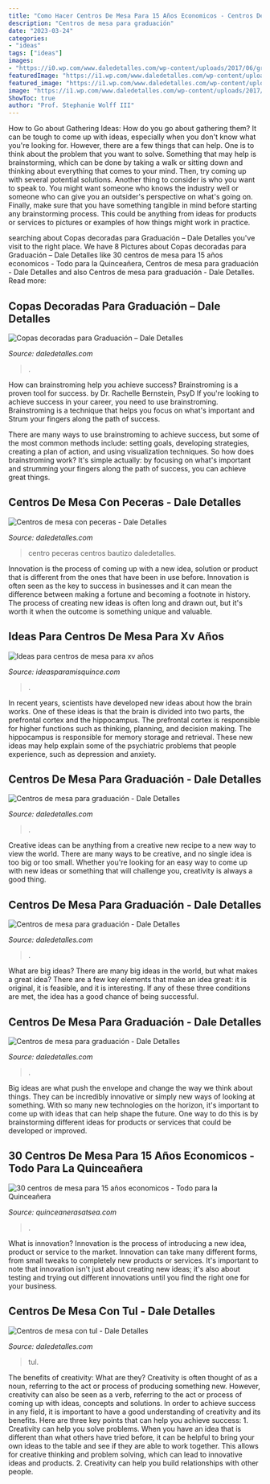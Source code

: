 ```yaml
---
title: "Como Hacer Centros De Mesa Para 15 Años Economicos - Centros De Mesa Con Peceras"
description: "Centros de mesa para graduación"
date: "2023-03-24"
categories:
- "ideas"
tags: ["ideas"]
images:
- "https://i0.wp.com/www.daledetalles.com/wp-content/uploads/2017/06/graduacion-centros-de-mesa3.jpg"
featuredImage: "https://i1.wp.com/www.daledetalles.com/wp-content/uploads/2016/08/centro-de-mesa-con-tul2.jpg"
featured_image: "https://i1.wp.com/www.daledetalles.com/wp-content/uploads/2016/08/centro-de-mesa-con-tul2.jpg"
image: "https://i1.wp.com/www.daledetalles.com/wp-content/uploads/2017/06/graduacion-centros-de-mesa8.jpg"
ShowToc: true
author: "Prof. Stephanie Wolff III"
---
```



How to Go about Gathering Ideas: How do you go about gathering them?
It can be tough to come up with ideas, especially when you don't know what you're looking for. However, there are a few things that can help. One is to think about the problem that you want to solve. Something that may help is brainstorming, which can be done by taking a walk or sitting down and thinking about everything that comes to your mind. Then, try coming up with several potential solutions. Another thing to consider is who you want to speak to. You might want someone who knows the industry well or someone who can give you an outsider's perspective on what's going on. Finally, make sure that you have something tangible in mind before starting any brainstorming process. This could be anything from ideas for products or services to pictures or examples of how things might work in practice.

	

		
searching about Copas decoradas para Graduación – Dale Detalles you've visit to the right place. We have 8 Pictures about Copas decoradas para Graduación – Dale Detalles like 30 centros de mesa para 15 años economicos - Todo para la Quinceañera, Centros de mesa para graduación - Dale Detalles and also Centros de mesa para graduación - Dale Detalles. Read more:
		
    
## Copas Decoradas Para Graduación – Dale Detalles

<img loading=lazy src="https://www.daledetalles.com/wp-content/uploads/2016/04/copa-para-graduacion6.jpg" onerror="this.onerror=null;this.src='https://tse4.mm.bing.net/th?id=OIP.trfjX3_nYUPTNp0H8-juaQHaJ4&amp;pid=15.1';" alt="Copas decoradas para Graduación – Dale Detalles">

_Source: daledetalles.com_

>. 

	

How can brainstroming help you achieve success?
Brainstroming is a proven tool for success. by Dr. Rachelle Bernstein, PsyD
If you're looking to achieve success in your career, you need to use brainstroming. Brainstroming is a technique that helps you focus on what's important and Strum your fingers along the path of success.

There are many ways to use brainstroming to achieve success, but some of the most common methods include: setting goals, developing strategies, creating a plan of action, and using visualization techniques. So how does brainstroming work? It's simple actually: by focusing on what's important and strumming your fingers along the path of success, you can achieve great things.

    
## Centros De Mesa Con Peceras - Dale Detalles

<img loading=lazy src="https://i1.wp.com/www.daledetalles.com/wp-content/uploads/2016/04/centro-de-mesa-con-peceras1.jpg?resize=533%2C800" onerror="this.onerror=null;this.src='https://tse4.mm.bing.net/th?id=OIP.kerzQDmV0IKLoNu0JyYfogHaLH&amp;pid=15.1';" alt="Centros de mesa con peceras - Dale Detalles">

_Source: daledetalles.com_

>centro peceras centros bautizo daledetalles. 

	

Innovation is the process of coming up with a new idea, solution or product that is different from the ones that have been in use before. Innovation is often seen as the key to success in businesses and it can mean the difference between making a fortune and becoming a footnote in history. The process of creating new ideas is often long and drawn out, but it's worth it when the outcome is something unique and valuable.

    
## Ideas Para Centros De Mesa Para Xv Años

<img loading=lazy src="http://ideasparamisquince.com/wp-content/uploads/2017/10/ideas-centros-mesa-xv-anos-5-683x1024.jpg" onerror="this.onerror=null;this.src='https://tse1.mm.bing.net/th?id=OIP.-3JBmdVMElUUAuc4I1aqEAHaLG&amp;pid=15.1';" alt="Ideas para centros de mesa para xv años">

_Source: ideasparamisquince.com_

>. 

	

In recent years, scientists have developed new ideas about how the brain works. One of these ideas is that the brain is divided into two parts, the prefrontal cortex and the hippocampus. The prefrontal cortex is responsible for higher functions such as thinking, planning, and decision making. The hippocampus is responsible for memory storage and retrieval. These new ideas may help explain some of the psychiatric problems that people experience, such as depression and anxiety.

    
## Centros De Mesa Para Graduación - Dale Detalles

<img loading=lazy src="https://i0.wp.com/www.daledetalles.com/wp-content/uploads/2017/06/graduacion-centros-de-mesa3.jpg" onerror="this.onerror=null;this.src='https://tse3.mm.bing.net/th?id=OIP.Ax6QJ22kcXdg009TdegwUAHaJ3&amp;pid=15.1';" alt="Centros de mesa para graduación - Dale Detalles">

_Source: daledetalles.com_

>. 

	

Creative ideas can be anything from a creative new recipe to a new way to view the world. There are many ways to be creative, and no single idea is too big or too small. Whether you're looking for an easy way to come up with new ideas or something that will challenge you, creativity is always a good thing.

    
## Centros De Mesa Para Graduación - Dale Detalles

<img loading=lazy src="https://i1.wp.com/www.daledetalles.com/wp-content/uploads/2017/06/graduacion-centros-de-mesa13.jpg?resize=453%2C604" onerror="this.onerror=null;this.src='https://tse1.mm.bing.net/th?id=OIP.LkSo8pnWBvwPiOkTk9b39gAAAA&amp;pid=15.1';" alt="Centros de mesa para graduación - Dale Detalles">

_Source: daledetalles.com_

>. 

	

What are big ideas?
There are many big ideas in the world, but what makes a great idea? There are a few key elements that make an idea great: it is original, it is feasible, and it is interesting. If any of these three conditions are met, the idea has a good chance of being successful.

    
## Centros De Mesa Para Graduación - Dale Detalles

<img loading=lazy src="https://i1.wp.com/www.daledetalles.com/wp-content/uploads/2017/06/graduacion-centros-de-mesa8.jpg" onerror="this.onerror=null;this.src='https://tse1.mm.bing.net/th?id=OIP.FTar4s4TtK0SpwXKNxbVDAHaJ4&amp;pid=15.1';" alt="Centros de mesa para graduación - Dale Detalles">

_Source: daledetalles.com_

>. 

	

Big ideas are what push the envelope and change the way we think about things. They can be incredibly innovative or simply new ways of looking at something. With so many new technologies on the horizon, it's important to come up with ideas that can help shape the future. One way to do this is by brainstorming different ideas for products or services that could be developed or improved.

    
## 30 Centros De Mesa Para 15 Años Economicos - Todo Para La Quinceañera

<img loading=lazy src="http://quinceanerasatsea.com/wp-content/uploads/2016/11/centros-de-mesa-para-15-años-economicos-14.jpg" onerror="this.onerror=null;this.src='https://tse1.mm.bing.net/th?id=OIP.suTPLCuQ9iAEE-SFYtEH9gHaLG&amp;pid=15.1';" alt="30 centros de mesa para 15 años economicos - Todo para la Quinceañera">

_Source: quinceanerasatsea.com_

>. 

	

What is innovation?
Innovation is the process of introducing a new idea, product or service to the market. Innovation can take many different forms, from small tweaks to completely new products or services. It's important to note that innovation isn't just about creating new ideas; it's also about testing and trying out different innovations until you find the right one for your business.

    
## Centros De Mesa Con Tul - Dale Detalles

<img loading=lazy src="https://i1.wp.com/www.daledetalles.com/wp-content/uploads/2016/08/centro-de-mesa-con-tul2.jpg" onerror="this.onerror=null;this.src='https://tse2.mm.bing.net/th?id=OIP.Av8_fM_RSW7zP_Jqc3KG1QHaLG&amp;pid=15.1';" alt="Centros de mesa con tul - Dale Detalles">

_Source: daledetalles.com_

>tul. 

	

The benefits of creativity: What are they?
Creativity is often thought of as a noun, referring to the act or process of producing something new. However, creativity can also be seen as a verb, referring to the act or process of coming up with ideas, concepts and solutions. In order to achieve success in any field, it is important to have a good understanding of creativity and its benefits. Here are three key points that can help you achieve success: 1. Creativity can help you solve problems. When you have an idea that is different than what others have tried before, it can be helpful to bring your own ideas to the table and see if they are able to work together. This allows for creative thinking and problem solving, which can lead to innovative ideas and products. 2. Creativity can help you build relationships with other people.

